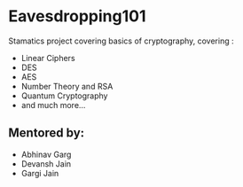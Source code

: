 # Eavesdropping101

Stamatics project covering basics of cryptography, covering :

- Linear Ciphers
- DES
- AES
- Number Theory and RSA
- Quantum Cryptography
- and much more...

## Mentored by:

- Abhinav Garg
- Devansh Jain
- Gargi Jain
